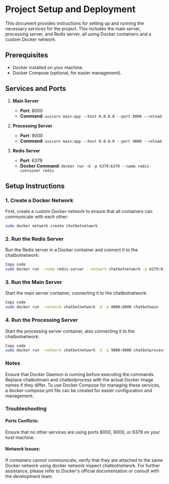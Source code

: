 # Project Setup and Deployment

This document provides instructions for setting up and running the necessary services for the project. This includes the main server, processing server, and Redis server, all using Docker containers and a custom Docker network.

## Prerequisites

- Docker installed on your machine.
- Docker Compose (optional, for easier management).

## Services and Ports

1. **Main Server**

   - **Port**: 8000
   - **Command**: `uvicorn main:app --host 0.0.0.0 --port 8000 --reload`

2. **Processing Server**

   - **Port**: 9000
   - **Command**: `uvicorn main:app --host 0.0.0.0 --port 9000 --reload`

3. **Redis Server**
   - **Port**: 6379
   - **Docker Command**: `docker run -d -p 6379:6379 --name redis-container redis`

## Setup Instructions

### 1. Create a Docker Network

First, create a custom Docker network to ensure that all containers can communicate with each other:

```bash
sudo docker network create chatbotnetwork
```

### 2. Run the Redis Server

Run the Redis server in a Docker container and connect it to the chatbotnetwork:

```bash
Copy code
sudo docker run --name redis-server --network chatbotnetwork -p 6379:6379 -d redis
```

### 3. Run the Main Server

Start the main server container, connecting it to the chatbotnetwork:

```bash
Copy code
sudo docker run --network chatbotnetwork -d -p 8000:8000 chatbotmain
```

### 4. Run the Processing Server

Start the processing server container, also connecting it to the chatbotnetwork:

```bash
Copy code
sudo docker run --network chatbotnetwork -d -p 9000:9000 chatbotprocess
```

### Notes

Ensure that Docker Daemon is running before executing the commands.
Replace chatbotmain and chatbotprocess with the actual Docker image names if they differ.
To use Docker Compose for managing these services, a docker-compose.yml file can be created for easier configuration and management.

### Troubleshooting

#### Ports Conflicts:

Ensure that no other services are using ports 8000, 9000, or 6379 on your host machine.

#### Network Issues:

If containers cannot communicate, verify that they are attached to the same Docker network using docker network inspect chatbotnetwork.
For further assistance, please refer to Docker's official documentation or consult with the development team.
